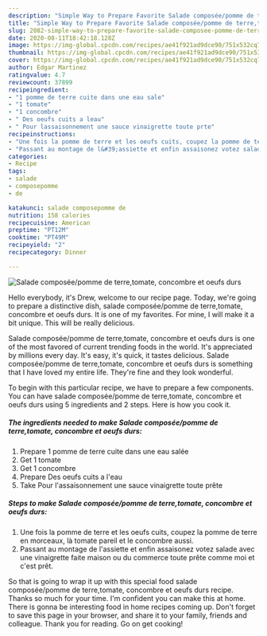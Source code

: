```yaml
---
description: "Simple Way to Prepare Favorite Salade composée/pomme de terre,tomate, concombre et oeufs durs"
title: "Simple Way to Prepare Favorite Salade composée/pomme de terre,tomate, concombre et oeufs durs"
slug: 2082-simple-way-to-prepare-favorite-salade-composee-pomme-de-terre-tomate-concombre-et-oeufs-durs
date: 2020-08-11T18:42:18.128Z
image: https://img-global.cpcdn.com/recipes/ae41f921ad9dce90/751x532cq70/salade-composeepomme-de-terretomate-concombre-et-oeufs-durs-photo-principale-de-la-recette.jpg
thumbnail: https://img-global.cpcdn.com/recipes/ae41f921ad9dce90/751x532cq70/salade-composeepomme-de-terretomate-concombre-et-oeufs-durs-photo-principale-de-la-recette.jpg
cover: https://img-global.cpcdn.com/recipes/ae41f921ad9dce90/751x532cq70/salade-composeepomme-de-terretomate-concombre-et-oeufs-durs-photo-principale-de-la-recette.jpg
author: Edgar Martinez
ratingvalue: 4.7
reviewcount: 37899
recipeingredient:
- "1 pomme de terre cuite dans une eau sale"
- "1 tomate"
- "1 concombre"
- " Des oeufs cuits a leau"
- " Pour lassaisonnement une sauce vinaigrette toute prte"
recipeinstructions:
- "Une fois la pomme de terre et les oeufs cuits, coupez la pomme de terre en morceaux, là tomate pareil et le concombre aussi."
- "Passant au montage de l&#39;assiette et enfin assaisonez votez salade avec une vinaigrette faite maison ou du commerce toute prête comme moi et c&#39;est prêt."
categories:
- Recipe
tags:
- salade
- composepomme
- de

katakunci: salade composepomme de 
nutrition: 158 calories
recipecuisine: American
preptime: "PT12M"
cooktime: "PT49M"
recipeyield: "2"
recipecategory: Dinner

---
```



![Salade composée/pomme de terre,tomate, concombre et oeufs durs](https://img-global.cpcdn.com/recipes/ae41f921ad9dce90/751x532cq70/salade-composeepomme-de-terretomate-concombre-et-oeufs-durs-photo-principale-de-la-recette.jpg)

Hello everybody, it's Drew, welcome to our recipe page. Today, we're going to prepare a distinctive dish, salade composée/pomme de terre,tomate, concombre et oeufs durs. It is one of my favorites. For mine, I will make it a bit unique. This will be really delicious.

Salade composée/pomme de terre,tomate, concombre et oeufs durs is one of the most favored of current trending foods in the world. It's appreciated by millions every day. It's easy, it's quick, it tastes delicious. Salade composée/pomme de terre,tomate, concombre et oeufs durs is something that I have loved my entire life. They're fine and they look wonderful.




To begin with this particular recipe, we have to prepare a few components. You can have salade composée/pomme de terre,tomate, concombre et oeufs durs using 5 ingredients and 2 steps. Here is how you cook it.

<!--inarticleads1-->

##### The ingredients needed to make Salade composée/pomme de terre,tomate, concombre et oeufs durs:

1. Prepare 1 pomme de terre cuite dans une eau salée
1. Get 1 tomate
1. Get 1 concombre
1. Prepare  Des oeufs cuits a l&#39;eau
1. Take  Pour l&#39;assaisonnement une sauce vinaigrette toute prête




<!--inarticleads2-->

##### Steps to make Salade composée/pomme de terre,tomate, concombre et oeufs durs:

1. Une fois la pomme de terre et les oeufs cuits, coupez la pomme de terre en morceaux, là tomate pareil et le concombre aussi.
1. Passant au montage de l&#39;assiette et enfin assaisonez votez salade avec une vinaigrette faite maison ou du commerce toute prête comme moi et c&#39;est prêt.




So that is going to wrap it up with this special food salade composée/pomme de terre,tomate, concombre et oeufs durs recipe. Thanks so much for your time. I'm confident you can make this at home. There is gonna be interesting food in home recipes coming up. Don't forget to save this page in your browser, and share it to your family, friends and colleague. Thank you for reading. Go on get cooking!
